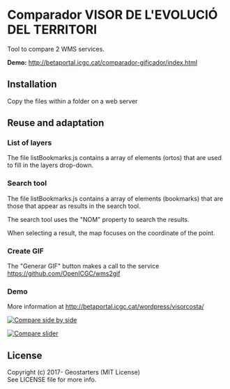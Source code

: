 # Comparador VISOR DE L'EVOLUCIÓ DEL TERRITORI

Tool to compare 2 WMS services. 

**Demo:** http://betaportal.icgc.cat/comparador-gificador/index.html

## Installation
Copy the files within a folder on a web server

## Reuse and adaptation

### List of layers

The file listBookmarks.js contains a array of elements (ortos) that are used to fill in the layers drop-down.   

### Search tool

The file listBookmarks.js contains a array of elements (bookmarks) that are those that appear as results in the search tool.

The search tool uses the "NOM" property to search the results.

When selecting a result, the map focuses on the coordinate of the point.

### Create GIF

The "Generar GIF" button makes a call to the service https://github.com/OpenICGC/wms2gif

### Demo

More information at http://betaportal.icgc.cat/wordpress/visorcosta/

[![Compare side by side](http://betaportal.icgc.cat/wordpress/wp-content/uploads/2017/01/Comparador_costa_2.jpg)](http://betaportal.icgc.cat/comparador-costa/index.html)

[![Compare slider](http://betaportal.icgc.cat/wordpress/wp-content/uploads/2017/01/Comparador_costa_3.jpg)](http://betaportal.icgc.cat/comparador-costa/index.html)

## License

Copyright (c) 2017- Geostarters (MIT License)  
See LICENSE file for more info.